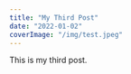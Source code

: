 ```yaml
---
title: "My Third Post"
date: "2022-01-02"
coverImage: "/img/test.jpeg"
---
```


This is my third post.
